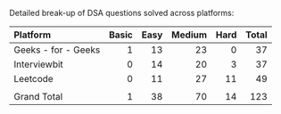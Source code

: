 Detailed break-up of DSA questions solved across platforms:

|Platform            |	Basic  |	Easy    |	Medium   |	Hard  |	Total |
|:-------------------|--------:|-----------:|-----------:|-------:|------:|
|Geeks - for - Geeks |	1      |	13      |	23       |	0	  | 37    |
|Interviewbit	     |  0	   |    14	    |   20	     |  3	  | 37    |
|Leetcode	         |  0	   |    11	    |   27	     |  11    |	49    |
|                    |         |            |            |        |       |					
|Grand Total	     |  1	   |    38	    |  70	     |  14	  | 123   |
